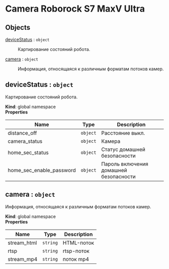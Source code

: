 # Camera Roborock S7 MaxV Ultra

## Objects

<dl>
<dt><a href="#deviceStatus">deviceStatus</a> : <code>object</code></dt>
<dd><p>Картирование состояний робота.</p>
</dd>
<dt><a href="#camera">camera</a> : <code>object</code></dt>
<dd><p>Информация, относящаяся к различным форматам потоков камер.</p>
</dd>
</dl>

<a name="deviceStatus"></a>

## deviceStatus : <code>object</code>
Картирование состояний робота.

**Kind**: global namespace  
**Properties**

| Name | Type | Description |
| --- | --- | --- |
| distance_off | <code>object</code> | Расстояние выкл. |
| camera_status | <code>object</code> | Камера |
| home_sec_status | <code>object</code> | Статус домашней безопасности |
| home_sec_enable_password | <code>object</code> | Пароль включения домашней безопасности |

<a name="camera"></a>

## camera : <code>object</code>
Информация, относящаяся к различным форматам потоков камер.

**Kind**: global namespace  
**Properties**

| Name | Type | Description |
| --- | --- | --- |
| stream_html | <code>string</code> | HTML-поток |
| rtsp | <code>string</code> | rtsp-поток |
| stream_mp4 | <code>string</code> | поток mp4 |

